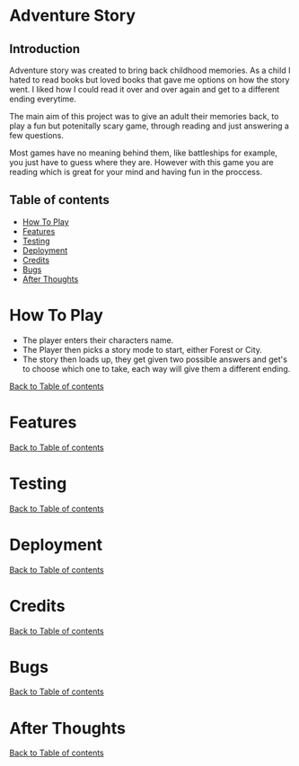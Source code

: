 # Adventure Story

## Introduction 

Adventure story was created to bring back childhood memories. As a child I hated to read books but loved books that gave me options on how the story went. I liked how I could read it over and over again and get to a different ending everytime.

The main aim of this project was to give an adult their memories back, to play a fun but potenitally scary game, through reading and just answering a few questions.

Most games have no meaning behind them, like battleships for example, you just have to guess where they are. However with this game you are reading which is great for your mind and having fun in the proccess.

## Table of contents
* [How To Play](#How_To_Play)
* [Features](#Features)
* [Testing](#Testing)
* [Deployment](#Deployment)
* [Credits](#Credits)
* [Bugs](#Bugs)
* [After Thoughts](#After_Thoughts)

# How To Play

- The player enters their characters name.
- The Player then picks a story mode to start, either Forest or City.
- The story then loads up, they get given two possible answers and get's to choose which one to take, each way will give them a different ending.

[Back to Table of contents](#table-of-contents)

# Features

[Back to Table of contents](#table-of-contents)

# Testing

[Back to Table of contents](#table-of-contents)

# Deployment

[Back to Table of contents](#table-of-contents)

# Credits

[Back to Table of contents](#table-of-contents)

# Bugs

[Back to Table of contents](#table-of-contents)

# After Thoughts

[Back to Table of contents](#table-of-contents)